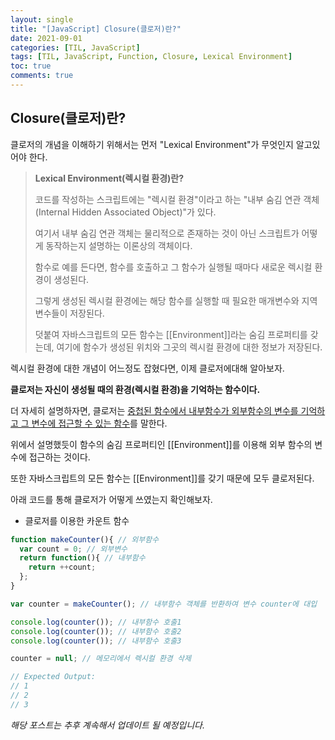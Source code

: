```yaml
---
layout: single
title: "[JavaScript] Closure(클로저)란?"
date: 2021-09-01
categories: [TIL, JavaScript]
tags: [TIL, JavaScript, Function, Closure, Lexical Environment]
toc: true
comments: true
---
```


## Closure(클로저)란?
클로저의 개념을 이해하기 위해서는 먼저 "Lexical Environment"가 무엇인지 알고있어야 한다.


> **Lexical Environment(렉시컬 환경)란?**
> 
> 코드를 작성하는 스크립트에는 "렉시컬 환경"이라고 하는 "내부 숨김 연관 객체(Internal Hidden Associated Object)"가 있다. 
> 
> 여기서 내부 숨김 연관 객체는 물리적으로 존재하는 것이 아닌 스크립트가 어떻게 동작하는지 설명하는 이론상의 객체이다. 
>
> 함수로 예를 든다면, 함수를 호출하고 그 함수가 실행될 때마다 새로운 렉시컬 환경이 생성된다. 
> 
> 그렇게 생성된 렉시컬 환경에는 해당 함수를 실행할 때 필요한 매개변수와 지역변수들이 저장된다. 
> 
> 덧붙여 자바스크립트의 모든 함수는 [[Environment]]라는 숨김 프로퍼티를 갖는데, 여기에 함수가 생성된 위치와 그곳의 렉시컬 환경에 대한 정보가 저장된다.


렉시컬 환경에 대한 개념이 어느정도 잡혔다면, 이제 클로저에대해 알아보자. 

**클로저는 자신이 생성될 때의 환경(렉시컬 환경)을 기억하는 함수이다.**

더 자세히 설명하자면, 클로저는 <u>중첩된 함수에서 내부함수가 외부함수의 변수를 기억하고 그 변수에 접근할 수 있는 함수</u>를 말한다. 

위에서 설명했듯이 함수의 숨김 프로퍼티인 [[Environment]]를 이용해 외부 함수의 변수에 접근하는 것이다. 

또한 자바스크립트의 모든 함수는 [[Environment]]를 갖기 때문에 모두 클로저된다.

아래 코드를 통해 클로저가 어떻게 쓰였는지 확인해보자. 
- 클로저를 이용한 카운트 함수

```javascript
function makeCounter(){ // 외부함수
  var count = 0; // 외부변수
  return function(){ // 내부함수
    return ++count;
  };
}

var counter = makeCounter(); // 내부함수 객체를 반환하여 변수 counter에 대입

console.log(counter()); // 내부함수 호출1
console.log(counter()); // 내부함수 호출2
console.log(counter()); // 내부함수 호출3

counter = null; // 메모리에서 렉시컬 환경 삭제

// Expected Output:
// 1
// 2
// 3
```

*해당 포스트는 추후 계속해서 업데이트 될 예정입니다.*
